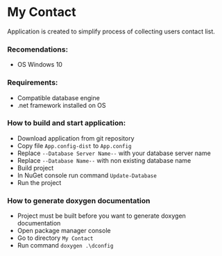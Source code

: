 My Contact
==========

Application is created to simplify process of collecting users contact list.

### Recomendations:
* OS Windows 10

### Requirements:
* Compatible database engine
* .net framework installed on OS

### How to build and start application:
* Download application from git repository
* Copy file `App.config-dist` to `App.config`
* Replace `--Database Server Name--` with your database server name
* Replace `--Database Name--` with non existing database name
* Build project
* In NuGet console run command `Update-Database`
* Run the project

### How to generate doxygen documentation
* Project must be built before you want to generate doxygen documentation
* Open package manager console
* Go to directory `My Contact`
* Run command `doxygen .\dconfig`